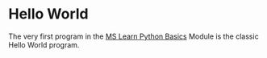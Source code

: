 # Hello World
The very first program in the [MS Learn Python Basics](https://docs.microsoft.com/en-us/learn/paths/python-partnership/) Module is the classic Hello World program.